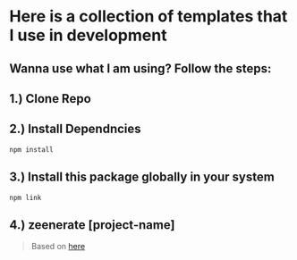 # Here is a collection of templates that I use in development

## Wanna use what I am using? Follow the steps:

## 1.) Clone Repo

## 2.) Install Dependncies

```
npm install
```

## 3.) Install this package globally in your system

```
npm link
```

## 4.) zeenerate [project-name]

> Based on [here](https://medium.com/northcoders/creating-a-project-generator-with-node-29e13b3cd309)
